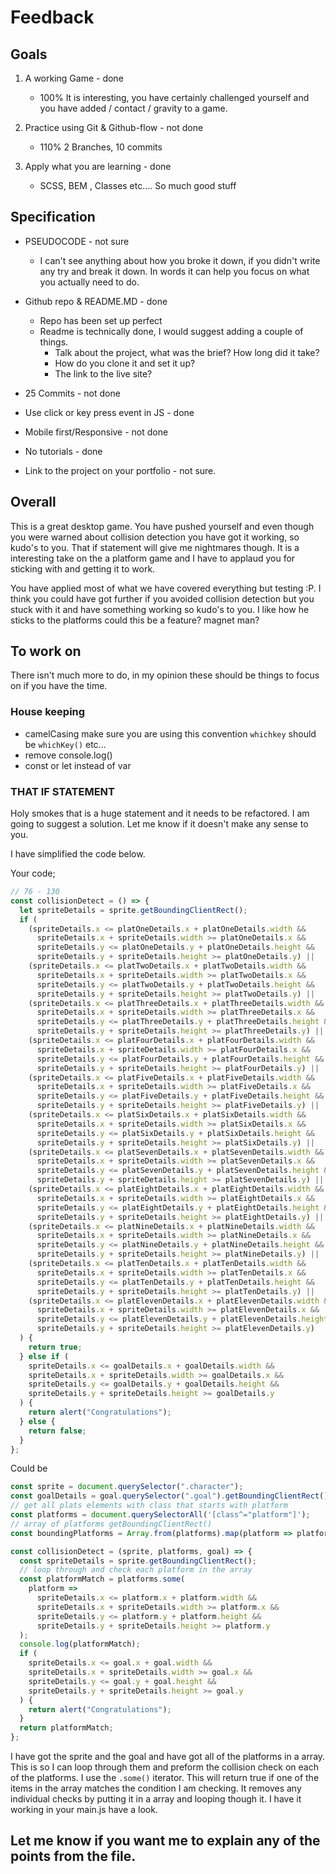 # Feedback

## Goals

1. A working Game - done

   - 100% It is interesting, you have certainly challenged yourself and you have added / contact / gravity to a game.

2. Practice using Git & Github-flow - not done

   - 110% 2 Branches, 10 commits

3. Apply what you are learning - done

   - SCSS, BEM , Classes etc.... So much good stuff

## Specification

- PSEUDOCODE - not sure

  - I can't see anything about how you broke it down, if you didn't write any try and break it down. In words it can help you focus on what you actually need to do.

- Github repo & README.MD - done

  - Repo has been set up perfect
  - Readme is technically done, I would suggest adding a couple of things.
    - Talk about the project, what was the brief? How long did it take?
    - How do you clone it and set it up?
    - The link to the live site?

- 25 Commits - not done

- Use click or key press event in JS - done

- Mobile first/Responsive - not done

- No tutorials - done

- Link to the project on your portfolio - not sure.

## Overall

This is a great desktop game. You have pushed yourself and even though you were warned about collision detection you have got it working, so kudo's to you. That if statement will give me nightmares though. It is a interesting take on the a platform game and I have to applaud you for sticking with and getting it to work.

You have applied most of what we have covered everything but testing :P. I think you could have got further if you avoided collision detection but you stuck with it and have something working so kudo's to you. I like how he sticks to the platforms could this be a feature? magnet man?

## To work on

There isn't much more to do, in my opinion these should be things to focus on if you have the time.

### House keeping

- camelCasing make sure you are using this convention `whichkey` should be `whichKey()` etc...
- remove console.log()
- const or let instead of var

### THAT IF STATEMENT

Holy smokes that is a huge statement and it needs to be refactored. I am going to suggest a solution. Let me know if it doesn't make any sense to you.

I have simplified the code below.

Your code;

```js
// 76 - 130
const collisionDetect = () => {
  let spriteDetails = sprite.getBoundingClientRect();
  if (
    (spriteDetails.x <= platOneDetails.x + platOneDetails.width &&
      spriteDetails.x + spriteDetails.width >= platOneDetails.x &&
      spriteDetails.y <= platOneDetails.y + platOneDetails.height &&
      spriteDetails.y + spriteDetails.height >= platOneDetails.y) ||
    (spriteDetails.x <= platTwoDetails.x + platTwoDetails.width &&
      spriteDetails.x + spriteDetails.width >= platTwoDetails.x &&
      spriteDetails.y <= platTwoDetails.y + platTwoDetails.height &&
      spriteDetails.y + spriteDetails.height >= platTwoDetails.y) ||
    (spriteDetails.x <= platThreeDetails.x + platThreeDetails.width &&
      spriteDetails.x + spriteDetails.width >= platThreeDetails.x &&
      spriteDetails.y <= platThreeDetails.y + platThreeDetails.height &&
      spriteDetails.y + spriteDetails.height >= platThreeDetails.y) ||
    (spriteDetails.x <= platFourDetails.x + platFourDetails.width &&
      spriteDetails.x + spriteDetails.width >= platFourDetails.x &&
      spriteDetails.y <= platFourDetails.y + platFourDetails.height &&
      spriteDetails.y + spriteDetails.height >= platFourDetails.y) ||
    (spriteDetails.x <= platFiveDetails.x + platFiveDetails.width &&
      spriteDetails.x + spriteDetails.width >= platFiveDetails.x &&
      spriteDetails.y <= platFiveDetails.y + platFiveDetails.height &&
      spriteDetails.y + spriteDetails.height >= platFiveDetails.y) ||
    (spriteDetails.x <= platSixDetails.x + platSixDetails.width &&
      spriteDetails.x + spriteDetails.width >= platSixDetails.x &&
      spriteDetails.y <= platSixDetails.y + platSixDetails.height &&
      spriteDetails.y + spriteDetails.height >= platSixDetails.y) ||
    (spriteDetails.x <= platSevenDetails.x + platSevenDetails.width &&
      spriteDetails.x + spriteDetails.width >= platSevenDetails.x &&
      spriteDetails.y <= platSevenDetails.y + platSevenDetails.height &&
      spriteDetails.y + spriteDetails.height >= platSevenDetails.y) ||
    (spriteDetails.x <= platEightDetails.x + platEightDetails.width &&
      spriteDetails.x + spriteDetails.width >= platEightDetails.x &&
      spriteDetails.y <= platEightDetails.y + platEightDetails.height &&
      spriteDetails.y + spriteDetails.height >= platEightDetails.y) ||
    (spriteDetails.x <= platNineDetails.x + platNineDetails.width &&
      spriteDetails.x + spriteDetails.width >= platNineDetails.x &&
      spriteDetails.y <= platNineDetails.y + platNineDetails.height &&
      spriteDetails.y + spriteDetails.height >= platNineDetails.y) ||
    (spriteDetails.x <= platTenDetails.x + platTenDetails.width &&
      spriteDetails.x + spriteDetails.width >= platTenDetails.x &&
      spriteDetails.y <= platTenDetails.y + platTenDetails.height &&
      spriteDetails.y + spriteDetails.height >= platTenDetails.y) ||
    (spriteDetails.x <= platElevenDetails.x + platElevenDetails.width &&
      spriteDetails.x + spriteDetails.width >= platElevenDetails.x &&
      spriteDetails.y <= platElevenDetails.y + platElevenDetails.height &&
      spriteDetails.y + spriteDetails.height >= platElevenDetails.y)
  ) {
    return true;
  } else if (
    spriteDetails.x <= goalDetails.x + goalDetails.width &&
    spriteDetails.x + spriteDetails.width >= goalDetails.x &&
    spriteDetails.y <= goalDetails.y + goalDetails.height &&
    spriteDetails.y + spriteDetails.height >= goalDetails.y
  ) {
    return alert("Congratulations");
  } else {
    return false;
  }
};
```

Could be

```js
const sprite = document.querySelector(".character");
const goalDetails = goal.querySelector(".goal").getBoundingClientRect();
// get all plats elements with class that starts with platform
const platforms = document.querySelectorAll('[class^="platform"]');
// array of platforms getBoundingClientRect()
const boundingPlatforms = Array.from(platforms).map(platform => platform.getBoundingClientRect());

const collisionDetect = (sprite, platforms, goal) => {
  const spriteDetails = sprite.getBoundingClientRect();
  // loop through and check each platform in the array
  const platformMatch = platforms.some(
    platform =>
      spriteDetails.x <= platform.x + platform.width &&
      spriteDetails.x + spriteDetails.width >= platform.x &&
      spriteDetails.y <= platform.y + platform.height &&
      spriteDetails.y + spriteDetails.height >= platform.y
  );
  console.log(platformMatch);
  if (
    spriteDetails.x <= goal.x + goal.width &&
    spriteDetails.x + spriteDetails.width >= goal.x &&
    spriteDetails.y <= goal.y + goal.height &&
    spriteDetails.y + spriteDetails.height >= goal.y
  ) {
    return alert("Congratulations");
  }
  return platformMatch;
};
```

I have got the sprite and the goal and have got all of the platforms in a array. This is so I can loop through them and preform the collision check on each of the platforms. I use the `.some()` iterator. This will return true if one of the items in the array matches the condition I am checking. It removes any individual checks by putting it in a array and looping though it. I have it working in your main.js have a look. 

Let me know if you want me to explain any of the points from the file.
---
